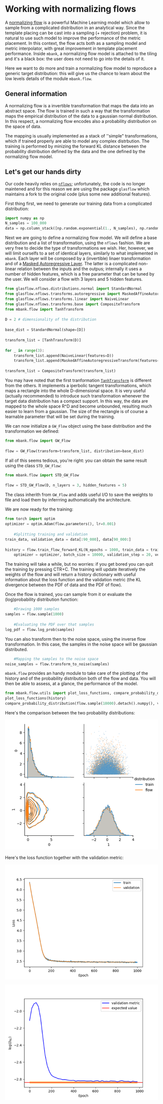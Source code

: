 Working with normalizing flows
==============================

A [normalizing flow](https://arxiv.org/abs/1912.02762) is a powerful Machine Learning model which allow to sample from a complicated distribution in an analytical way. Since the template placing can be cast into a sampling (+ rejection) problem, it is natural to use such model to improve the performance of the metric placement.
In this context, the flow acts both as a sampling model and metric interpolator, with great improvement in template placement performance.
Inside `mbank`, a normalizing flow model is attached to the tiling and it's a black box: the user does not need to go into the details of it.

Here we want to do more and train a normalizing flow model to reproduce a generic target distribution: this will give us the chance to learn about the low levels details of the module `mbank.flow`.

## General information

A normalizing flow is a invertible transformation that maps the data into an abstract space. The flow is trained in such a way that the transformation maps the empirical distribution of the data to a gaussian normal distribution.
In this respect, a normalizing flow encodes also a probability distribution on the space of data.

The mapping is usually implemented as a stack of ''simple" transformations, which if trained properly are able to model any complex distrbution.
The training is performed by minizing the forward KL distance between the probability distribution defined by the data and the one defined by the normalizing flow model.

## Let's get our hands dirty

Our code heavily relies on [`nflows`](); unfortunately, the code is no longer maintened and for this reason we are using the package `glasflow` which maintains a fork to the original code (plus some new additional features).

First thing first, we need to generate our training data from a complicated distribution:

```Python
import numpy as np
N_samples = 100_000
data = np.column_stack([np.random.exponential(1., N_samples), np.random.normal(0,1,N_samples)])
```

Next we are going to define a normalizing flow model. We will define a base distribution and a list of transformation, using the `nflows` fashion.
We are very free to decide the type of transformations we wish. Her, however, we will limit ourselfs to a set of identical layers, similarly to what implemented in `mbank`. Each layer will be composed by a (invertible) linaer transformation and of a [Masked Autoregressive Layer](). The latter is a complicated non-linear relation between the inputs and the outpus; internally it uses a number of hidden features, which is a free parameter that can be tuned by the user.
We will consider a flow with 3 layers and 5 hidden features.

```Python
from glasflow.nflows.distributions.normal import StandardNormal
from glasflow.nflows.transforms.autoregressive import MaskedAffineAutoregressiveTransform
from glasflow.nflows.transforms.linear import NaiveLinear
from glasflow.nflows.transforms.base import CompositeTransform
from mbank.flow import TanhTransform

D = 2 # dimensionality of the distribution

base_dist = StandardNormal(shape=[D])
		
transform_list = [TanhTransform(D)]

for _ in range(3):
	transform_list.append(NaiveLinear(features=D))
	transform_list.append(MaskedAffineAutoregressiveTransform(features=D, hidden_features=5))

transform_list = CompositeTransform(transform_list)
```

You may have noted that the first tranformation [`TanhTransform`](../package_reference/mbankflow.rst#mbank.flow.flowmodel.TanhTransform) is different from the others. It implements a iperbolic tangent transformations, which maps a rectangle into the whole D-dimensional space. It is very useful (actually recommended) to introduce such transformation whenever the target data distribution has a compact support. In this way, the data are mapped to the whole space R^D and become unbounded, resulting much easier to learn from a gaussian. The size of the rectangle is of course a learnable parameter that will be set during the training.

We can now initialize a `GW_Flow` object using the base distribution and the transformation we defined:

```Python
from mbank.flow import GW_Flow

flow = GW_Flow(transform=transform_list, distribution=base_dist)
```

If all of this seems tedious, you're right: you can obtain the same result using the class `STD_GW_Flow`:

```Python
from mbank.flow import STD_GW_Flow

flow = STD_GW_Flow(D, n_layers = 3, hidden_features = 5)
```
The class inherith from `GW_Flow` and adds useful I/O to save the weights to file and load them by inferrring authomatically the architecture.


We are now ready for the training:

```Python
from torch import optim
optimizer = optim.Adam(flow.parameters(), lr=0.001)

	#Splitting training and validation
train_data, validation_data = data[:90_000], data[90_000:]

history = flow.train_flow_forward_KL(N_epochs = 1000, train_data = train_data, validation_data = validation_data,
	optimizer = optimizer, batch_size = 10000, validation_step = 20, verbose = True)	
```

The training will take a while, but no worries: if you get bored you can quit the training by pressing CTR+C.
The training will update iteratively the weights of the flow and will return a history dictionary with useful information about the loss function and the validation metric (the KL divergence between the PDF of data and the PDF of flow).

Once the flow is trained, you can sample from it or evaluate the (log)probability distribution function:

```Python
	#Drawing 1000 samples
samples = flow.sample(1000)

	#Evaluating the PDF over that samples
log_pdf = flow.log_prob(samples)
```

You can also transform then to the noise space, using the inverse flow transformation. In this case, the samples in the noise space will be gaussian distributed.

```Python
	#Mapping the samples to the noise space
noise_samples = flow.transform_to_noise(samples)
```

`mbank.flow` provides an handy module to take care of the plotting of the history and of the probability distribution both of the flow and data. You will then be able to assess, at a glance, the performance of the model.

```Python
from mbank.flow.utils import plot_loss_functions, compare_probability_distribution
plot_loss_functions(history)
compare_probability_distribution(flow.sample(10000).detach().numpy(), validation_data, show = True)
```

Here's the comparison between the two probability distributions:

![](../img/flow_tutorial.png)

Here's the loss function together with the validation metric:

![](../img/loss.png)

![](../img/validation_metric.png)






















